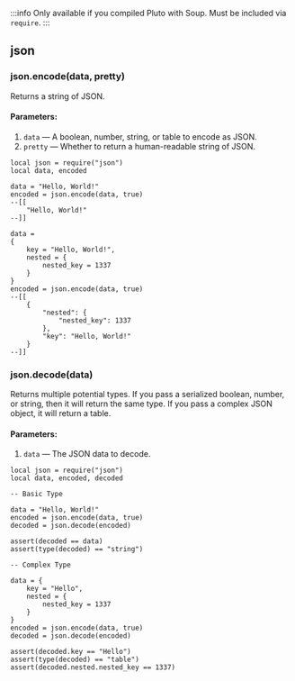:::info
Only available if you compiled Pluto with Soup. Must be included via `require`.
:::
## json
### json.encode(data, pretty)
Returns a string of JSON.
#### Parameters:
1. `data` — A boolean, number, string, or table to encode as JSON.
2. `pretty` — Whether to return a human-readable string of JSON.
```pluto
local json = require("json")
local data, encoded

data = "Hello, World!"
encoded = json.encode(data, true)
--[[
	"Hello, World!"
--]]

data = 
{
	key = "Hello, World!",
	nested = {
		nested_key = 1337
	}
}
encoded = json.encode(data, true)
--[[
	{
	    "nested": {
	        "nested_key": 1337
	    },
	    "key": "Hello, World!"
	}
--]]
```
### json.decode(data)
Returns multiple potential types. If you pass a serialized boolean, number, or string, then it will return the same type. If you pass a complex JSON object, it will return a table.
#### Parameters:
1. `data` — The JSON data to decode.
```pluto
local json = require("json")
local data, encoded, decoded

-- Basic Type

data = "Hello, World!"
encoded = json.encode(data, true)
decoded = json.decode(encoded)

assert(decoded == data)
assert(type(decoded) == "string")

-- Complex Type

data = {
    key = "Hello",
    nested = {
        nested_key = 1337
    }
}
encoded = json.encode(data, true)
decoded = json.decode(encoded)

assert(decoded.key == "Hello")
assert(type(decoded) == "table")
assert(decoded.nested.nested_key == 1337)
```